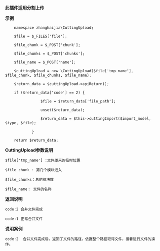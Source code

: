 **此插件适用分割上传**

**示例**

        namespace zhanghaijia\CuttingUpload;

        $file = $_FILES['file'];

        $file_chunk = $_POST['chunk'];
        
        $file_chunks = $_POST['chunks'];
        
        $file_name = $_POST['name'];
        
        $cuttingUpload = new \CuttingUpload($file['tmp_name'], $file_chunk, $file_chunks, $file_name);
       
        $return_data = $cuttingUpload->apiReturn();
        
        if ($return_data['code'] == 2) {
        
                    $file = $return_data['file_path'];
                    
                    unset($return_data);
                    
                    $return_data = $this->cuttingImport($import_model, $type, $file);
               
                }
                
        return $return_data;

**CuttingUpload参数说明**

    $file['tmp_name'] :文件原来的临时位置

    $file_chunk : 第几个模块进入
 
    $file_chunks：总的模块数

    $file_name： 文件的名称

**返回说明**

    code:2 合并文件完成

    code:1 正常合并文件

**说明案例**

    code:2  合并文件完成后，返回了文件的路径，依据整个路径取得文件，接着进行文件的操作。